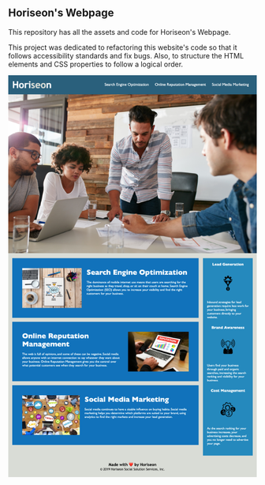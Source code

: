 ## Horiseon's Webpage

This repository has all the assets and code for Horiseon's Webpage. 

This project was dedicated to refactoring this website's code so that it follows accessibility standards and fix bugs. Also, to structure the HTML elements and CSS properties to follow a logical order. 


![Horiseon's Website screenshot](./assets/images/Horiseon.png)